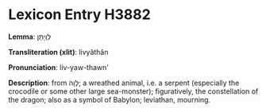 # Lexicon Entry H3882

**Lemma**: לִוְיָתָן

**Transliteration (xlit)**: livyâthân

**Pronunciation**: liv-yaw-thawn'

**Description**:
from לָוָה; a wreathed animal, i.e. a serpent (especially the crocodile or some other large sea-monster); figuratively, the constellation of the dragon; also as a symbol of Babylon; leviathan, mourning.
